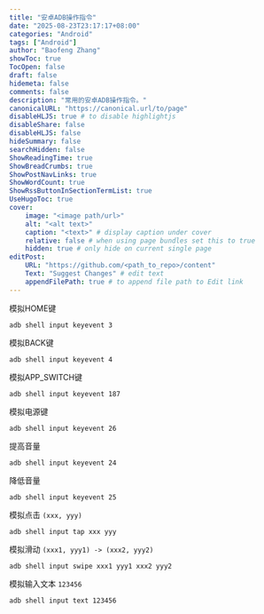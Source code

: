 ```yaml
---
title: "安卓ADB操作指令"
date: "2025-08-23T23:17:17+08:00"
categories: "Android"
tags: ["Android"]
author: "Baofeng Zhang"
showToc: true
TocOpen: false
draft: false
hidemeta: false
comments: false
description: "常用的安卓ADB操作指令。"
canonicalURL: "https://canonical.url/to/page"
disableHLJS: true # to disable highlightjs
disableShare: false
disableHLJS: false
hideSummary: false
searchHidden: false
ShowReadingTime: true
ShowBreadCrumbs: true
ShowPostNavLinks: true
ShowWordCount: true
ShowRssButtonInSectionTermList: true
UseHugoToc: true
cover:
    image: "<image path/url>"
    alt: "<alt text>" 
    caption: "<text>" # display caption under cover
    relative: false # when using page bundles set this to true
    hidden: true # only hide on current single page
editPost:
    URL: "https://github.com/<path_to_repo>/content"
    Text: "Suggest Changes" # edit text
    appendFilePath: true # to append file path to Edit link
---
```




模拟HOME键

```
adb shell input keyevent 3
```

模拟BACK键

```
adb shell input keyevent 4
```

模拟APP_SWITCH键

```
adb shell input keyevent 187
```



模拟电源键

```
adb shell input keyevent 26
```



提高音量

```
adb shell input keyevent 24
```

降低音量

```
adb shell input keyevent 25
```



模拟点击 `(xxx, yyy)`

```
adb shell input tap xxx yyy
```



模拟滑动 `(xxx1, yyy1) -> (xxx2, yyy2)`

```
adb shell input swipe xxx1 yyy1 xxx2 yyy2
```



模拟输入文本 `123456`

```
adb shell input text 123456
```



